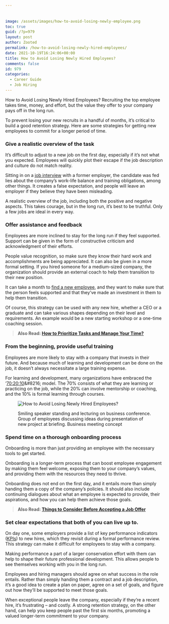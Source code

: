 ```yaml
---


image: /assets/images/how-to-avoid-losing-newly-employee.png
toc: true
guid: /?p=979
layout: post
author: Zooted
permalink: /how-to-avoid-losing-newly-hired-employees/
date: 2021-10-19T16:24:06+00:00
title: How to Avoid Losing Newly Hired Employees?
comments: false
id: 979
categories:
  - Career Guide
  - Job Hiring
---
```

How to Avoid Losing Newly Hired Employees? Recruiting the top employee takes time, money, and effort, but the value they offer to your company pays off in the long run.

To prevent losing your new recruits in a handful of months, it&#8217;s critical to build a good retention strategy. Here are some strategies for getting new employees to commit for a longer period of time.

### **Give a realistic overview of the task**

It&#8217;s difficult to adjust to a new job on the first day, especially if it&#8217;s not what you expected. Employees will quickly plot their escape if the job description and culture do not match reality.

Sitting in on a [job interview](/category/job-interview/) with a former employer, the candidate was fed lies about the company&#8217;s work-life balance and training obligations, among other things. It creates a false expectation, and people will leave an employer if they believe they have been misleading.

A realistic overview of the job, including both the positive and negative aspects. This takes courage, but in the long run, it&#8217;s best to be truthful. Only a few jobs are ideal in every way.

### **Offer assistance and feedback**

Employees are more inclined to stay for the long run if they feel supported. Support can be given in the form of constructive criticism and acknowledgment of their efforts.

People value recognition, so make sure they know their hard work and accomplishments are being appreciated. It can also be given in a more formal setting. If you hired someone for a medium-sized company, the organization should provide an external coach to help them transition to their new position.

It can take a month to [find a new employee](/employer-how-to-find-the-best-candidate-with-the-skills-you-need/), and they want to make sure that the person feels supported and that they&#8217;ve made an investment in them to help them transition.

Of course, this strategy can be used with any new hire, whether a CEO or a graduate and can take various shapes depending on their level and requirements. An example would be a new starting workshop or a one-time coaching session.

<blockquote class="wp-block-quote">
  <p>
    <strong>Also Read: <a href="/how-to-prioritize-tasks-and-manage-your-time/">How to Prioritize Tasks and Manage Your Time?</a></strong>
  </p>
</blockquote>

### **From the beginning, provide useful training**

Employees are more likely to stay with a company that invests in their future. And because much of learning and development can be done on the job, it doesn&#8217;t always necessitate a large training expense.

For learning and development, many organizations have embraced the &#8216;[70:20:10](https://en.wikipedia.org/wiki/70/20/10_Model_(Learning_and_Development))&#8216; model. The 70% consists of what they are learning or practicing on the job, while the 20% can involve mentorship or coaching, and the 10% is formal learning through courses.


<figure class="wp-block-image size-full">

<img loading="lazy" width="1000" height="501" src="/wp-content/uploads/2021/10/How-to-Avoid-Losing-Newly-Hired-Employees.jpg" alt="How to Avoid Losing Newly Hired Employees?" class="wp-image-980" srcset="/wp-content/uploads/2021/10/How-to-Avoid-Losing-Newly-Hired-Employees.jpg 1000w, /wp-content/uploads/2021/10/How-to-Avoid-Losing-Newly-Hired-Employees-300x150.jpg 300w, /wp-content/uploads/2021/10/How-to-Avoid-Losing-Newly-Hired-Employees-768x385.jpg 768w" sizes="(max-width: 1000px) 100vw, 1000px" /> <figcaption>Smiling speaker standing and lecturing on business conference. Group of employees discussing ideas during presentation of new project at briefing. Business meeting concept</figcaption></figure> 

### **Spend time on a thorough onboarding process**

Onboarding is more than just providing an employee with the necessary tools to get started.

Onboarding is a longer-term process that can boost employee engagement by making them feel welcome, exposing them to your company&#8217;s values, and providing them with the resources they need to thrive.

Onboarding does not end on the first day, and it entails more than simply handing them a copy of the company&#8217;s policies. It should also include continuing dialogues about what an employee is expected to provide, their aspirations, and how you can help them achieve those goals.

<blockquote class="wp-block-quote">
  <p>
    <strong>Also Read: <a href="/things-to-consider-before-accepting-a-job-offer/">Things to Consider Before Accepting a Job Offer</a></strong>
  </p>
</blockquote>

### **Set clear expectations that both of you can live up to.**

On day one, some employers provide a list of key performance indicators ([KPIs](https://en.wikipedia.org/wiki/Performance_indicator)) to new hires, which they revisit during a formal performance review. This strategy can make it difficult for employees to stay with a company.

Making performance a part of a larger conservation effort with them can help to shape their future professional development. This allows people to see themselves working with you in the long run.

Employees and hiring managers should agree on what success in the role entails. Rather than simply handing them a contract and a job description, it&#8217;s a good idea to create a plan on paper, agree on a set of goals, and figure out how they&#8217;ll be supported to meet those goals.

When exceptional people leave the company, especially if they&#8217;re a recent hire, it&#8217;s frustrating &#8211; and costly. A strong retention strategy, on the other hand, can help you keep people past the first six months, promoting a valued longer-term commitment to your company.

